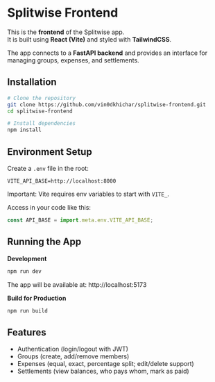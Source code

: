 # Splitwise Frontend

This is the **frontend** of the Splitwise app.  
It is built using **React (Vite)** and styled with **TailwindCSS**.  

The app connects to a **FastAPI backend** and provides an interface for managing groups, expenses, and settlements.

## Installation
```bash
# Clone the repository
git clone https://github.com/vin0dkhichar/splitwise-frontend.git
cd splitwise-frontend

# Install dependencies
npm install
```

## Environment Setup

Create a `.env` file in the root:

```
VITE_API_BASE=http://localhost:8000
```

Important: Vite requires env variables to start with `VITE_`.

Access in your code like this:
```javascript
const API_BASE = import.meta.env.VITE_API_BASE;
```

## Running the App

**Development**
```bash
npm run dev
```

The app will be available at: http://localhost:5173

**Build for Production**
```bash
npm run build
```

## Features

- Authentication (login/logout with JWT)
- Groups (create, add/remove members)
- Expenses (equal, exact, percentage split; edit/delete support)
- Settlements (view balances, who pays whom, mark as paid)